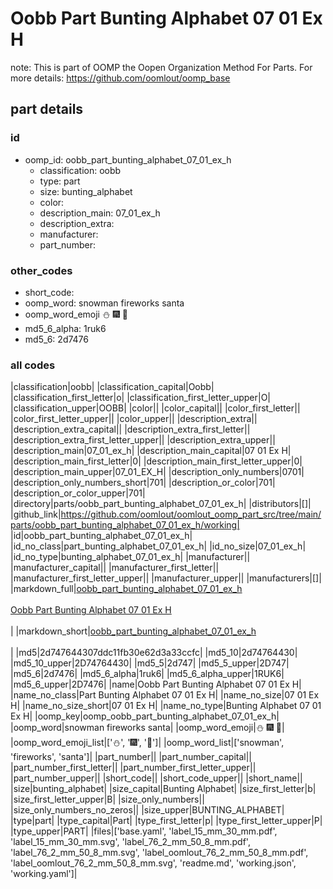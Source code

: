 # Oobb Part Bunting Alphabet 07 01 Ex H  

note: This is part of OOMP the Oopen Organization Method For Parts. For more details: https://github.com/oomlout/oomp_base

##  part details





### id
* oomp_id: oobb_part_bunting_alphabet_07_01_ex_h
  * classification: oobb
  * type: part
  * size: bunting_alphabet
  * color: 
  * description_main: 07_01_ex_h
  * description_extra: 
  * manufacturer: 
  * part_number: 

### other_codes
* short_code: 
* oomp_word: snowman fireworks santa
* oomp_word_emoji :snowman: :fireworks: :santa:
* md5_6_alpha: 1ruk6
* md5_6: 2d7476

### all codes 
|classification|oobb|
|classification_capital|Oobb|
|classification_first_letter|o|
|classification_first_letter_upper|O|
|classification_upper|OOBB|
|color||
|color_capital||
|color_first_letter||
|color_first_letter_upper||
|color_upper||
|description_extra||
|description_extra_capital||
|description_extra_first_letter||
|description_extra_first_letter_upper||
|description_extra_upper||
|description_main|07_01_ex_h|
|description_main_capital|07 01 Ex H|
|description_main_first_letter|0|
|description_main_first_letter_upper|0|
|description_main_upper|07_01_EX_H|
|description_only_numbers|0701|
|description_only_numbers_short|701|
|description_or_color|701|
|description_or_color_upper|701|
|directory|parts/oobb_part_bunting_alphabet_07_01_ex_h|
|distributors|[]|
|github_link|https://github.com/oomlout/oomlout_oomp_part_src/tree/main/parts/oobb_part_bunting_alphabet_07_01_ex_h/working|
|id|oobb_part_bunting_alphabet_07_01_ex_h|
|id_no_class|part_bunting_alphabet_07_01_ex_h|
|id_no_size|07_01_ex_h|
|id_no_type|bunting_alphabet_07_01_ex_h|
|manufacturer||
|manufacturer_capital||
|manufacturer_first_letter||
|manufacturer_first_letter_upper||
|manufacturer_upper||
|manufacturers|[]|
|markdown_full|[oobb_part_bunting_alphabet_07_01_ex_h](https://github.com/oomlout/oomlout_oomp_part_src/tree/main/parts/oobb_part_bunting_alphabet_07_01_ex_h/working)<br>[](https://github.com/oomlout/oomlout_oomp_part_src/tree/main/parts/oobb_part_bunting_alphabet_07_01_ex_h/working)<br>[Oobb Part Bunting Alphabet 07 01 Ex H](https://github.com/oomlout/oomlout_oomp_part_src/tree/main/parts/oobb_part_bunting_alphabet_07_01_ex_h/working)<br><br>|
|markdown_short|[oobb_part_bunting_alphabet_07_01_ex_h](https://github.com/oomlout/oomlout_oomp_part_src/tree/main/parts/oobb_part_bunting_alphabet_07_01_ex_h/working)<br><br>|
|md5|2d747644307ddc11fb30e62d3a33ccfc|
|md5_10|2d74764430|
|md5_10_upper|2D74764430|
|md5_5|2d747|
|md5_5_upper|2D747|
|md5_6|2d7476|
|md5_6_alpha|1ruk6|
|md5_6_alpha_upper|1RUK6|
|md5_6_upper|2D7476|
|name|Oobb Part Bunting Alphabet 07 01 Ex H|
|name_no_class|Part Bunting Alphabet 07 01 Ex H|
|name_no_size|07 01 Ex H|
|name_no_size_short|07 01 Ex H|
|name_no_type|Bunting Alphabet 07 01 Ex H|
|oomp_key|oomp_oobb_part_bunting_alphabet_07_01_ex_h|
|oomp_word|snowman fireworks santa|
|oomp_word_emoji|:snowman: :fireworks: :santa:|
|oomp_word_emoji_list|[':snowman:', ':fireworks:', ':santa:']|
|oomp_word_list|['snowman', 'fireworks', 'santa']|
|part_number||
|part_number_capital||
|part_number_first_letter||
|part_number_first_letter_upper||
|part_number_upper||
|short_code||
|short_code_upper||
|short_name||
|size|bunting_alphabet|
|size_capital|Bunting Alphabet|
|size_first_letter|b|
|size_first_letter_upper|B|
|size_only_numbers||
|size_only_numbers_no_zeros||
|size_upper|BUNTING_ALPHABET|
|type|part|
|type_capital|Part|
|type_first_letter|p|
|type_first_letter_upper|P|
|type_upper|PART|
|files|['base.yaml', 'label_15_mm_30_mm.pdf', 'label_15_mm_30_mm.svg', 'label_76_2_mm_50_8_mm.pdf', 'label_76_2_mm_50_8_mm.svg', 'label_oomlout_76_2_mm_50_8_mm.pdf', 'label_oomlout_76_2_mm_50_8_mm.svg', 'readme.md', 'working.json', 'working.yaml']|

